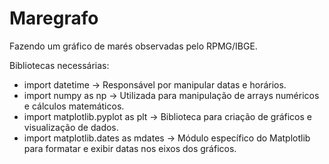 # Maregrafo

Fazendo um gráfico de marés observadas pelo RPMG/IBGE.

Bibliotecas necessárias:
- import datetime -> Responsável por manipular datas e horários.
- import numpy as np -> Utilizada para manipulação de arrays numéricos e cálculos matemáticos.
- import matplotlib.pyplot as plt -> Biblioteca para criação de gráficos e visualização de dados.
- import matplotlib.dates as mdates ->  Módulo específico do Matplotlib para formatar e exibir datas nos eixos dos gráficos.


